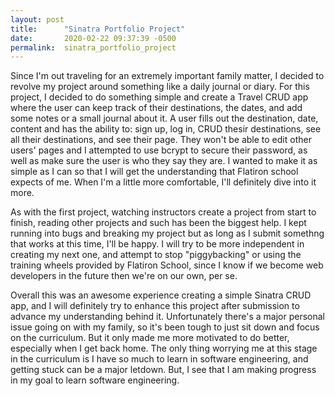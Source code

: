 ```yaml
---
layout: post
title:      "Sinatra Portfolio Project"
date:       2020-02-22 09:37:39 -0500
permalink:  sinatra_portfolio_project
---
```



Since I'm out traveling for an extremely important family matter, I decided to revolve my project around something like a daily journal or diary. For this project, I decided to do something simple and create a Travel CRUD app where the user can keep track of their destinations, the dates, and add some notes or a small journal about it. A user fills out the destination, date, content and has the ability to: sign up, log in, CRUD thesir destinations, see all their destinations, and see their page. They won't be able to edit other users' pages and I attempted to use bcrypt to secure their password, as well as make sure the user is who they say they are. I wanted to make it as simple as I can so that I will get the understanding that Flatiron school expects of me. When I'm a little more comfortable, I'll definitely dive into it more. 

As with the first project, watching instructors create a project from start to finish, reading other projects and such has been the biggest help. I kept running into bugs and breaking my project but as long as I submit somethng that works at this time, I'll be happy. I will try to be more independent in creating my next one, and attempt to stop "piggybacking" or using the training wheels provided by Flatiron School, since I know if we become web developers in the future then we're on our own, per se. 

Overall this was an awesome experience creating a simple Sinatra CRUD app, and I will definitely try to enhance this project after submission to advance my understanding behind it. Unfortunately there's a major personal issue going on with my family, so it's been tough to just sit down and focus on the curriculum. But it only made me more motivated to do better, especially when I get back home. The only thing worrying me at this stage in the curriculum is I have so much to learn in software engineering, and getting stuck can be a major letdown. But, I see that I am making progress in my goal to learn software engineering.
